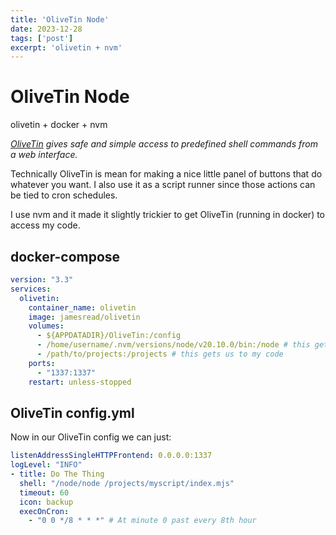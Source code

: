 ```yaml
---
title: 'OliveTin Node'
date: 2023-12-28
tags: ['post']
excerpt: 'olivetin + nvm'
---
```


<hgroup>
	<h1>OliveTin Node</h1>
	<p>olivetin + docker + nvm</p>
</hgroup>


*[OliveTin](https://www.olivetin.app/) gives safe and simple access to predefined shell commands from a web interface.*


Technically OliveTin is mean for making a nice little panel of buttons that do whatever you want.  I also use it as a script runner since those actions can be tied to cron schedules.

I use nvm and it made it slightly trickier to get OliveTin (running in docker) to access my code.

## docker-compose

```yaml
version: "3.3"
services:
  olivetin:
    container_name: olivetin
    image: jamesread/olivetin
    volumes:
      - ${APPDATADIR}/OliveTin:/config
      - /home/username/.nvm/versions/node/v20.10.0/bin:/node # this gets us to node
      - /path/to/projects:/projects # this gets us to my code
    ports:
      - "1337:1337"
    restart: unless-stopped
```

## OliveTin config.yml

Now in our OliveTin config we can just:

```yaml
listenAddressSingleHTTPFrontend: 0.0.0.0:1337
logLevel: "INFO"
- title: Do The Thing
  shell: "/node/node /projects/myscript/index.mjs"
  timeout: 60
  icon: backup
  execOnCron:
    - "0 0 */8 * * *" # At minute 0 past every 8th hour
```
